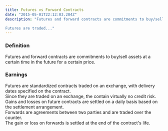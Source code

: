 ```yaml
---
title: Futures vs Forward Contracts
date: "2015-05-01T22:12:03.284Z"
description: "Futures and forward contracts are commitments to buy/sell assets at a certain time in the future for a certain price.

Futures are traded..."
---
```


### Definition

Futures and forward contracts are commitments to buy/sell assets at a certain time in the future for a certain price.

### Earnings

Futures are standardized contracts traded on an exchange, with delivery dates specified on the contract.<br>
Since they are traded on an exchange, the contain virtually no credit risk.<br>
Gains and losses on future contracts are settled on a daily basis based on the settlement arrangement.<br>
Forwards are agreements between two parties and are traded over the counter.<br>
The gain or loss on forwards is settled at the end of the contract's life.<br>
